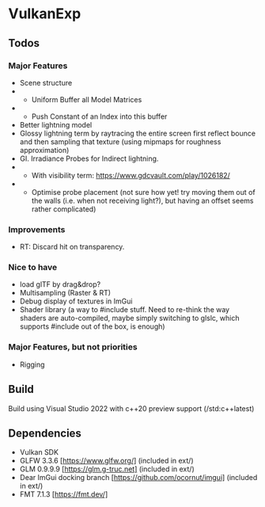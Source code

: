# VulkanExp

## Todos

### Major Features
 - Scene structure
 - - Uniform Buffer all Model Matrices
 - - Push Constant of an Index into this buffer
 - Better lightning model
 - Glossy lightning term by raytracing the entire screen first reflect bounce and then sampling that texture (using mipmaps for roughness approximation)
 - GI. Irradiance Probes for Indirect lightning.
 - - With visibility term: https://www.gdcvault.com/play/1026182/
 - - Optimise probe placement (not sure how yet! try moving them out of the walls (i.e. when not receiving light?), but having an offset seems rather complicated)

### Improvements 
- RT: Discard hit on transparency.

### Nice to have
 - load glTF by drag&drop?
 - Multisampling (Raster & RT)
 - Debug display of textures in ImGui
 - Shader library (a way to #include stuff. Need to re-think the way shaders are auto-compiled, maybe simply switching to glslc, which supports #include out of the box, is enough)

### Major Features, but not priorities
 - Rigging

## Build

Build using Visual Studio 2022 with c++20 preview support (/std:c++latest)

## Dependencies

 - Vulkan SDK
 - GLFW 3.3.6 [https://www.glfw.org/] (included in ext/)
 - GLM 0.9.9.9 [https://glm.g-truc.net] (included in ext/)
 - Dear ImGui docking branch [https://github.com/ocornut/imgui] (included in ext/)
 - FMT 7.1.3 [https://fmt.dev/]